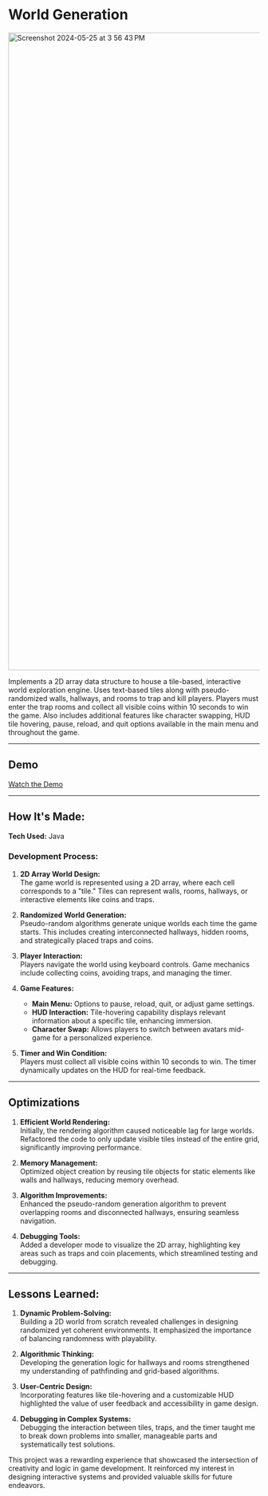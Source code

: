 # World Generation
<a href="https://github.com/github_username/repo_name">
    <img width="1278" alt="Screenshot 2024-05-25 at 3 56 43 PM" src="https://github.com/ppandya469/World-Generation/assets/141596211/f7a40a6c-7010-4033-905a-7530580bc3dd">
</a>

Implements a 2D array data structure to house a tile-based, interactive world exploration engine. Uses text-based tiles along with pseudo-randomized walls, hallways, and rooms to trap and kill players. Players must enter the trap rooms and collect all visible coins within 10 seconds to win the game. Also includes additional features like character swapping, HUD tile hovering, pause, reload, and quit options available in the main menu and throughout the game.

---

## Demo

[Watch the Demo](https://github.com/ppandya469/World-Generation/assets/141596211/a97be9b2-bb8b-4dc6-86a2-6b700d1f84c5)

---

## How It's Made:

**Tech Used:** Java  

### Development Process:
1. **2D Array World Design:**  
   The game world is represented using a 2D array, where each cell corresponds to a "tile." Tiles can represent walls, rooms, hallways, or interactive elements like coins and traps.  

2. **Randomized World Generation:**  
   Pseudo-random algorithms generate unique worlds each time the game starts. This includes creating interconnected hallways, hidden rooms, and strategically placed traps and coins.  

3. **Player Interaction:**  
   Players navigate the world using keyboard controls. Game mechanics include collecting coins, avoiding traps, and managing the timer.  

4. **Game Features:**  
   - **Main Menu:** Options to pause, reload, quit, or adjust game settings.
   - **HUD Interaction:** Tile-hovering capability displays relevant information about a specific tile, enhancing immersion.  
   - **Character Swap:** Allows players to switch between avatars mid-game for a personalized experience.  

5. **Timer and Win Condition:**  
   Players must collect all visible coins within 10 seconds to win. The timer dynamically updates on the HUD for real-time feedback.  

---

## Optimizations

1. **Efficient World Rendering:**  
   Initially, the rendering algorithm caused noticeable lag for large worlds. Refactored the code to only update visible tiles instead of the entire grid, significantly improving performance.  

2. **Memory Management:**  
   Optimized object creation by reusing tile objects for static elements like walls and hallways, reducing memory overhead.  

3. **Algorithm Improvements:**  
   Enhanced the pseudo-random generation algorithm to prevent overlapping rooms and disconnected hallways, ensuring seamless navigation.  

4. **Debugging Tools:**  
   Added a developer mode to visualize the 2D array, highlighting key areas such as traps and coin placements, which streamlined testing and debugging.  

---

## Lessons Learned:

1. **Dynamic Problem-Solving:**  
   Building a 2D world from scratch revealed challenges in designing randomized yet coherent environments. It emphasized the importance of balancing randomness with playability.  

2. **Algorithmic Thinking:**  
   Developing the generation logic for hallways and rooms strengthened my understanding of pathfinding and grid-based algorithms.  

3. **User-Centric Design:**  
   Incorporating features like tile-hovering and a customizable HUD highlighted the value of user feedback and accessibility in game design.  

4. **Debugging in Complex Systems:**  
   Debugging the interaction between tiles, traps, and the timer taught me to break down problems into smaller, manageable parts and systematically test solutions.  

This project was a rewarding experience that showcased the intersection of creativity and logic in game development. It reinforced my interest in designing interactive systems and provided valuable skills for future endeavors.
